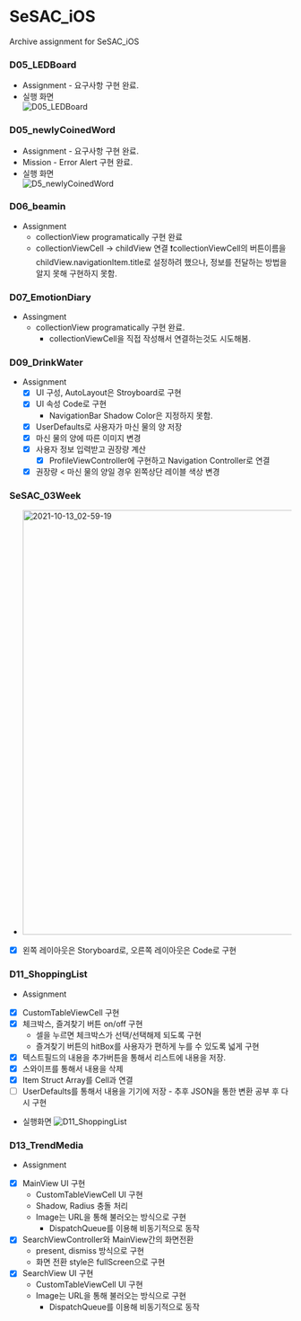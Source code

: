 

# SeSAC_iOS

Archive assignment for SeSAC_iOS

### D05_LEDBoard
* Assignment - 요구사항 구현 완료.
* 실행 화면   
    ![D05_LEDBoard](https://user-images.githubusercontent.com/46219689/135994374-ebb446de-0e08-4308-861b-4d4c49f937f1.gif)



### D05_newlyCoinedWord
* Assignment -  요구사항 구현 완료.
* Mission - Error Alert 구현 완료.
* 실행 화면   
    ![D5_newlyCoinedWord](https://user-images.githubusercontent.com/46219689/135994447-a63f0655-75ee-4c3b-8c5d-34217e592efe.gif)

### D06_beamin
* Assignment
  * collectionView programatically 구현 완료
  * collectionViewCell -> childView 연결
    ❗️collectionViewCell의 버튼이름을 childView.navigationItem.title로 설정하려 했으나, 정보를 전달하는 방법을 알지 못해 구현하지 못함.
  
### D07_EmotionDiary
* Assingment
  * collectionView programatically 구현 완료.
    * collectionViewCell을 직접 작성해서 연결하는것도 시도해봄.

### D09_DrinkWater
* Assignment
  - [x] UI 구성, AutoLayout은 Stroyboard로 구현
  - [x] UI 속성 Code로 구현
    * NavigationBar Shadow Color은 지정하지 못함.
  - [x] UserDefaults로 사용자가 마신 물의 양 저장
  - [x] 마신 물의 양에 따른 이미지 변경
  - [x] 사용자 정보 입력받고 권장량 계산
      - [x] ProfileViewController에 구현하고 Navigation Controller로 연결
  - [x] 권장량 < 마신 물의 양일 경우 왼쪽상단 레이블 색상 변경

### SeSAC_03Week
* <img width="756" alt="2021-10-13_02-59-19" src="https://user-images.githubusercontent.com/46219689/137006188-6df56786-2943-44cc-8d64-95e769ac3fb4.png">
- [x] 왼쪽 레이아웃은 Storyboard로, 오른쪽 레이아웃은 Code로 구현

### D11_ShoppingList
* Assignment
- [x] CustomTableViewCell 구현
- [x] 체크박스, 즐겨찾기 버튼 on/off 구현
  * 셀을 누르면 체크박스가 선택/선택해제 되도록 구현
  * 즐겨찾기 버튼의 hitBox를 사용자가 편하게 누를 수 있도록 넓게 구현
- [x] 텍스트필드의 내용을 추가버튼을 통해서 리스트에 내용을 저장.
- [x] 스와이프를 통해서 내용을 삭제
- [x] Item Struct Array를 Cell과 연결
- [ ] UserDefaults를 통해서 내용을 기기에 저장
		- 추후 JSON을 통한 변환 공부 후 다시 구현
* 실행화면
  ![D11_ShoppingList](https://user-images.githubusercontent.com/46219689/137351223-d8d2f509-9370-4b4c-a5be-4801af1543d9.gif) 

### D13_TrendMedia
* Assignment
- [x] MainView UI 구현
  * CustomTableViewCell UI 구현
  * Shadow, Radius 충돌 처리
  * Image는 URL을 통해 불러오는 방식으로 구현
    * DispatchQueue를 이용해 비동기적으로 동작
- [x] SearchViewController와 MainView간의 화면전환
  * present, dismiss 방식으로 구현
  * 화면 전환 style은 fullScreen으로 구현
- [x] SearchView UI 구현
  * CustomTableViewCell UI 구현
  * Image는 URL을 통해 불러오는 방식으로 구현
    * DispatchQueue를 이용해 비동기적으로 동작
